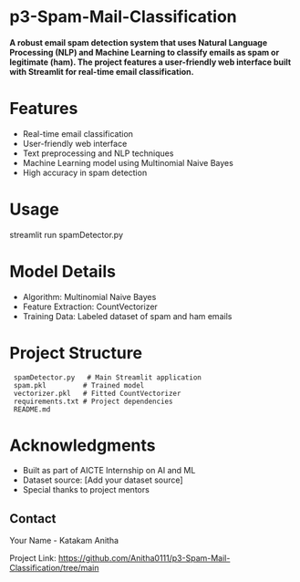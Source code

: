 # p3-Spam-Mail-Classification


<h4>A robust email spam detection system that uses Natural Language Processing (NLP) and Machine Learning to classify emails as spam or legitimate (ham). The project features a user-friendly web interface built with Streamlit for real-time email classification.</h4>

# <h1>Features</h1>
- Real-time email classification
- User-friendly web interface
- Text preprocessing and NLP techniques
- Machine Learning model using Multinomial Naive Bayes
- High accuracy in spam detection



# <h1> Usage </h1>

streamlit run spamDetector.py



# Model Details
- Algorithm: Multinomial Naive Bayes
- Feature Extraction: CountVectorizer
- Training Data: Labeled dataset of spam and ham emails

# Project Structure
```
 spamDetector.py   # Main Streamlit application
 spam.pkl         # Trained model
 vectorizer.pkl   # Fitted CountVectorizer
 requirements.txt # Project dependencies
 README.md
```

# Acknowledgments
- Built as part of AICTE Internship on AI and ML
- Dataset source: [Add your dataset source]
- Special thanks to project mentors

## Contact
Your Name - Katakam Anitha

Project Link: https://github.com/Anitha0111/p3-Spam-Mail-Classification/tree/main
